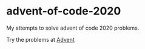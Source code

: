 # advent-of-code-2020
My attempts to solve advent of code 2020 problems.

Try the problems at [Advent](https://adventofcode.com/2020)

